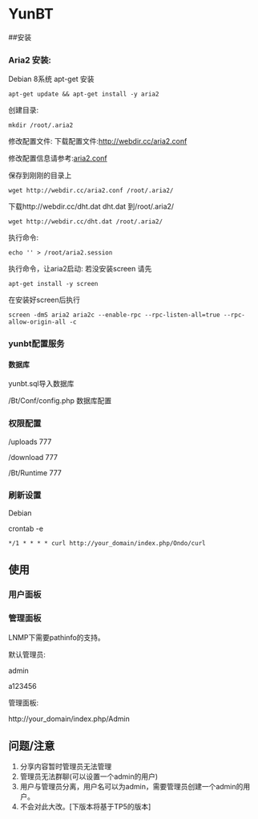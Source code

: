 # YunBT


##安装

### Aria2 安装:

Debian 8系统 apt-get 安装
 
``` 
apt-get update && apt-get install -y aria2 
```

创建目录: 

```
mkdir /root/.aria2 
```

修改配置文件: 下载配置文件:http://webdir.cc/aria2.conf 

修改配置信息请参考:<a href="http://aria2c.com/usage.html">aria2.conf</a>

保存到刚刚的目录上 

```
wget http://webdir.cc/aria2.conf /root/.aria2/ 
```

下载http://webdir.cc/dht.dat dht.dat 到/root/.aria2/ 
```
wget http://webdir.cc/dht.dat /root/.aria2/ 
```
执行命令: 
```
echo '' > /root/aria2.session 
```
执行命令，让aria2启动: 
若没安装screen 请先
```
apt-get install -y screen 
```

在安装好screen后执行
```
screen -dmS aria2 aria2c --enable-rpc --rpc-listen-all=true --rpc-allow-origin-all -c 
```

### yunbt配置服务 

#### 数据库
yunbt.sql导入数据库

/Bt/Conf/config.php 数据库配置

### 权限配置

/uploads 777

/download 777

/Bt/Runtime 777

### 刷新设置

Debian

crontab -e

```
*/1 * * * * curl http://your_domain/index.php/Ondo/curl
```

## 使用

### 用户面板



### 管理面板
LNMP下需要pathinfo的支持。 

默认管理员:

admin

a123456

管理面板:

http://your_domain/index.php/Admin


## 问题/注意

1. 分享内容暂时管理员无法管理
2. 管理员无法群聊(可以设置一个admin的用户)
3. 用户与管理员分离，用户名可以为admin，需要管理员创建一个admin的用户。
4. 不会对此大改。[下版本将基于TP5的版本]